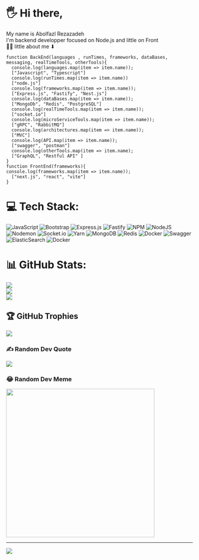 # 🖐 Hi there,

My name is Abolfazl Rezazadeh<br>
I'm backend developper focused on Node.js and little on Front<br>
🐱‍👤 little about me ⬇

``` Js
function BackEnd(languages , runTimes, frameworks, dataBases, messaging, realTimeTools, otherTools){
  console.log(languages.map(item => item.name));
  ["Javascript", "Typescript"]
  console.log(runTimes.map(item => item.name))
  ["node.js"]
  console.log(frameworks.map(item => item.name));
  ["Express.js", "Fastify", "Nest.js"]
  console.log(dataBases.map(item => item.name));
  ["MongoDb", "Redis", "PostgreSQL"]
  console.log(realTimeTools.map(item => item.name));
  ["socket.io"]
  console.log(microServiceTools.map(item => item.name));
  ["gRPC", "RabbitMQ"]
  console.log(architectures.map(item => item.name));
  ["MVC"]
  console.log(API.map(item => item.name));
  ["swagger", "postman"]
  console.log(otherTools.map(item => item.name);
  ["GraphQL", "Restful API" ]
}
function FrontEnd(frameworks){
console.log(frameworks.map(item => item.name));
  ["next.js", "react", "vite"]
}
```
# 💻 Tech Stack:
![JavaScript](https://img.shields.io/badge/javascript-%23323330.svg?style=for-the-badge&logo=javascript&logoColor=%23F7DF1E) ![Bootstrap](https://img.shields.io/badge/bootstrap-%238511FA.svg?style=for-the-badge&logo=bootstrap&logoColor=white) ![Express.js](https://img.shields.io/badge/express.js-%23404d59.svg?style=for-the-badge&logo=express&logoColor=%2361DAFB) ![Fastify](https://img.shields.io/badge/fastify-%23000000.svg?style=for-the-badge&logo=fastify&logoColor=white) ![NPM](https://img.shields.io/badge/NPM-%23CB3837.svg?style=for-the-badge&logo=npm&logoColor=white) ![NodeJS](https://img.shields.io/badge/node.js-6DA55F?style=for-the-badge&logo=node.js&logoColor=white) ![Nodemon](https://img.shields.io/badge/NODEMON-%23323330.svg?style=for-the-badge&logo=nodemon&logoColor=%BBDEAD) ![Socket.io](https://img.shields.io/badge/Socket.io-black?style=for-the-badge&logo=socket.io&badgeColor=010101) ![Yarn](https://img.shields.io/badge/yarn-%232C8EBB.svg?style=for-the-badge&logo=yarn&logoColor=white) ![MongoDB](https://img.shields.io/badge/MongoDB-%234ea94b.svg?style=for-the-badge&logo=mongodb&logoColor=white) ![Redis](https://img.shields.io/badge/redis-%23DD0031.svg?style=for-the-badge&logo=redis&logoColor=white) ![Docker](https://img.shields.io/badge/docker-%230db7ed.svg?style=for-the-badge&logo=docker&logoColor=white) ![Swagger](https://img.shields.io/badge/-Swagger-%23Clojure?style=for-the-badge&logo=swagger&logoColor=white) ![ElasticSearch](https://img.shields.io/badge/-ElasticSearch-005571?style=for-the-badge&logo=elasticsearch) ![Docker](https://img.shields.io/badge/docker-%230db7ed.svg?style=for-the-badge&logo=docker&logoColor=white)
# 📊 GitHub Stats:
![](https://github-readme-stats.vercel.app/api?username=abolfazlrezazadeh&theme=dark&hide_border=true&include_all_commits=false&count_private=false)<br/>
![](https://github-readme-streak-stats.herokuapp.com/?user=abolfazlrezazadeh&theme=dark&hide_border=true)<br/>
![](https://github-readme-stats.vercel.app/api/top-langs/?username=abolfazlrezazadeh&theme=dark&hide_border=true&include_all_commits=false&count_private=false&layout=compact)

## 🏆 GitHub Trophies
![](https://github-profile-trophy.vercel.app/?username=abolfazlrezazadeh&theme=radical&no-frame=true&no-bg=true&margin-w=4)

### ✍️ Random Dev Quote
![](https://quotes-github-readme.vercel.app/api?type=horizontal&theme=radical)

### 😂 Random Dev Meme
<img src='https://randommeme-five.vercel.app/' style="height: 400px;"/>

---
[![](https://visitcount.itsvg.in/api?id=abolfazlrezazadeh&icon=0&color=0)](https://visitcount.itsvg.in)

<!-- Proudly created with GPRM ( https://gprm.itsvg.in ) -->

<!-- Proudly created with GPRM ( https://gprm.itsvg.in ) -->
